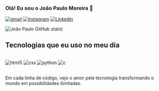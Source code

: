### Olá! Eu sou o João Paulo Moreira 👋

[![gmail](https://img.shields.io/badge/Gmail-D14836?style=for-the-badge&logo=gmail&logoColor=white)](mailto:joaopaulojs.780@gmail.com)
[![Instagram](https://img.shields.io/badge/Instagram-E4405F?style=for-the-badge&logo=instagram&logoColor=white)](https://instagram.com/joaopaulojs.380)
[![Linkedin](https://img.shields.io/badge/LinkedIn-0077B5?style=for-the-badge&logo=linkedin&logoColor=white)](https://www.linkedin.com/in/joão-paulo-da-silva-moreira-40681429b)

![João Paulo GitHub stats](https://github-readme-stats.vercel.app/api?username=Joao-Paulo06&show_icons=true&theme=dark))

## Tecnologias que eu uso no meu dia

<div style="display: inline_block"><br/>
 <img aling="center" alt="html5" src=https://img.shields.io/badge/HTML5-E34F26?style=for-the-badge&logo=html5&logoColor=white>
 <img aling="center" alt="css" src=https://img.shields.io/badge/CSS3-1572B6?style=for-the-badge&logo=css3&logoColor=white>
 <img aling="center" alt="python" src=https://img.shields.io/badge/Python-14354C?style=for-the-badge&logo=python&logoColor=white>
 <img aling="center" alt="c" src=https://img.shields.io/badge/C-00599C?style=for-the-badge&logo=c&logoColor=white>
</div><br/>

Em cada linha de código, vejo o amor pela tecnologia transformando o mundo em possibilidades ilimitadas.

